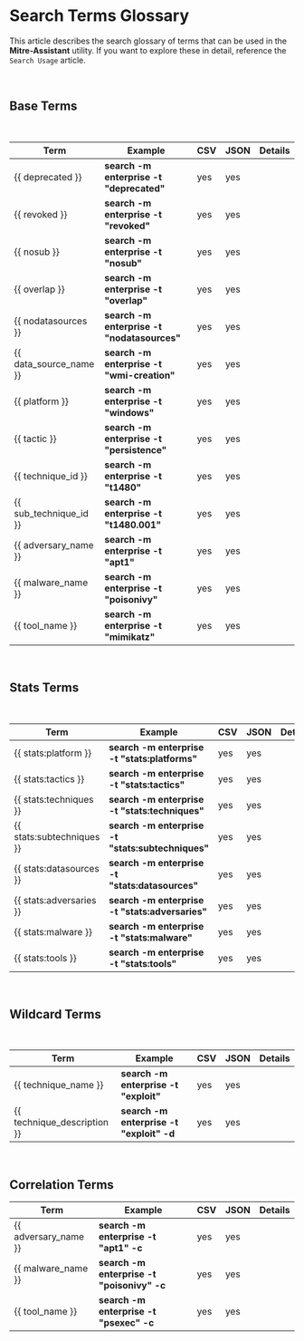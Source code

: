 # Search Terms Glossary

This article describes the search glossary of terms that can be used in the **Mitre-Assistant** utility.  If you want to explore these in detail, reference the `Search Usage` article.

<br />

## Base Terms

<br />

| Term | Example | CSV | JSON | Details |
|------|---------|-----|------|---------|
| {{ deprecated }}| **search -m enterprise -t "deprecated"**| yes | yes||
| {{ revoked }}| **search -m enterprise -t "revoked"**| yes | yes||
| {{ nosub }}| **search -m enterprise -t "nosub"**| yes | yes||
| {{ overlap }} | **search -m enterprise -t "overlap"** | yes | yes ||
| {{ nodatasources }}| **search -m enterprise -t "nodatasources"**| yes | yes||
| {{ data_source_name }}| **search -m enterprise -t "wmi-creation"**| yes | yes||
| {{ platform }}| **search -m enterprise -t "windows"**| yes | yes||
| {{ tactic }}| **search -m enterprise -t "persistence"**| yes | yes||
| {{ technique_id }}| **search -m enterprise -t "t1480"**| yes | yes||
| {{ sub_technique_id }}| **search -m enterprise -t "t1480.001"**| yes | yes||
| {{ adversary_name }}| **search -m enterprise -t "apt1"**| yes | yes||
| {{ malware_name }}| **search -m enterprise -t "poisonivy"**| yes | yes||
| {{ tool_name }}| **search -m enterprise -t "mimikatz"**| yes | yes||

<br />

## Stats Terms

<br />

| Term | Example | CSV | JSON | Details |
|------|---------|-----|------|---------|
| {{ stats:platform }}| **search -m enterprise -t "stats:platforms"**| yes | yes||
| {{ stats:tactics }}| **search -m enterprise -t "stats:tactics"**| yes | yes||
| {{ stats:techniques }}| **search -m enterprise -t "stats:techniques"**| yes | yes||
| {{ stats:subtechniques }}| **search -m enterprise -t "stats:subtechniques"**| yes | yes||
| {{ stats:datasources }}| **search -m enterprise -t "stats:datasources"**| yes | yes||
| {{ stats:adversaries }}| **search -m enterprise -t "stats:adversaries"**| yes | yes||
| {{ stats:malware }}| **search -m enterprise -t "stats:malware"**| yes | yes||
| {{ stats:tools }}| **search -m enterprise -t "stats:tools"**| yes | yes||

<br />

## Wildcard Terms

<br />

| Term | Example | CSV | JSON | Details |
|------|---------|-----|------|---------|
| {{ technique_name }}| **search -m enterprise -t "exploit"** | yes | yes | |
| {{ technique_description }}| **search -m enterprise -t "exploit" -d** | yes | yes | |

<br />

## Correlation Terms

| Term | Example | CSV | JSON | Details |
|------|---------|-----|------|---------|
| {{ adversary_name }}| **search -m enterprise -t "apt1" -c**| yes | yes||
| {{ malware_name }}| **search -m enterprise -t "poisonivy" -c**| yes | yes||
| {{ tool_name }}| **search -m enterprise -t "psexec" -c**| yes | yes||

<br />